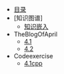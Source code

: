 
* [目录](/)
* [知识图谱]
    * [知识嵌入](知识图谱/知识嵌入/硕博论文整理.md)
* TheBlogOfApril
    * [4.1](April/4.1.md)
    * [4.2](April/4.2.md)
* Codeexercise
    * [4.1cpp](Codes/4.1cpp.md)